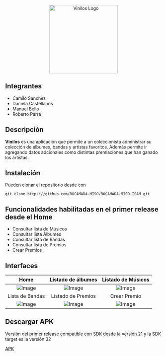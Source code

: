 <p align="center">
  <a href="https://github.com/ROCAMADA-MISO/ROCAMADA-MISO-ISAM/" target="blank"><img src="https://user-images.githubusercontent.com/78032463/200191327-4c4732a4-cfab-422a-bbc2-269461732939.svg" width="220" alt="Vinilos Logo" /></a>
</p>

## Integrantes

- Camilo Sanchez
- Daniela Castellanos
- Manuel Bello
- Roberto Parra

## Descripción
**Vinilos** es una aplicación que permite a un coleccionista administrar su colección de álbumes, bandas y artistas favoritos. Además permite ir agregando datos adcionales como distintas premiaciones que han ganado los artistas.

## Instalación

Pueden clonar el repositorio desde con

```
git clone https://github.com/ROCAMADA-MISO/ROCAMADA-MISO-ISAM.git
```

## Funcionalidades habilitadas en el primer release desde el Home

- Consultar lista de Músicos
- Consultar lista Álbumes
- Consultar lista de Bandas
- Consultar lista de Premios
- Crear Premios

## Interfaces

Home            |  Listado de álbumes | Listado de Músicos
:-------------------------:|:-------------------------:|:-------------------------:
![Image](https://user-images.githubusercontent.com/78032463/200223655-bbf8de03-3f62-4dd3-acfd-5b549ec68d50.png)  | ![Image](https://user-images.githubusercontent.com/78032463/200223764-02010dc3-2a9f-486e-b994-65ad1bbff624.png) | ![Image](https://user-images.githubusercontent.com/78032463/200223924-9409ada5-6481-448a-9b76-c255626503fa.png)
Lista de Bandas            |  Listado de Premios | Crear Premio
![Image](https://user-images.githubusercontent.com/78032463/200224226-332cc0fb-1326-4129-80e0-c76d86105205.png)  | ![Image](https://user-images.githubusercontent.com/78032463/200224288-7e79f571-7e93-4226-8c75-8c2eaf20b4ed.png) | ![Image](https://user-images.githubusercontent.com/78032463/200224367-8d5620c4-1b66-402f-8c1e-15532fb34515.png)


## Descargar APK

Versión del primer release compatible con SDK desde la versión 21 y la SDK target es la versión 32

[APK](https://uniandes-my.sharepoint.com/:u:/g/personal/w_parrav_uniandes_edu_co/EZ3HLRadWNxAs0Xxh7YxpH4BFVwduQW1_KPmXp6FcaMP2w?e=gQ5Uw8)
